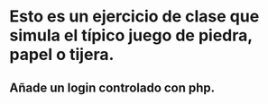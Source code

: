# Esto es un ejercicio de clase que simula el típico juego de piedra, papel o tijera.

## Añade un login controlado con php.

